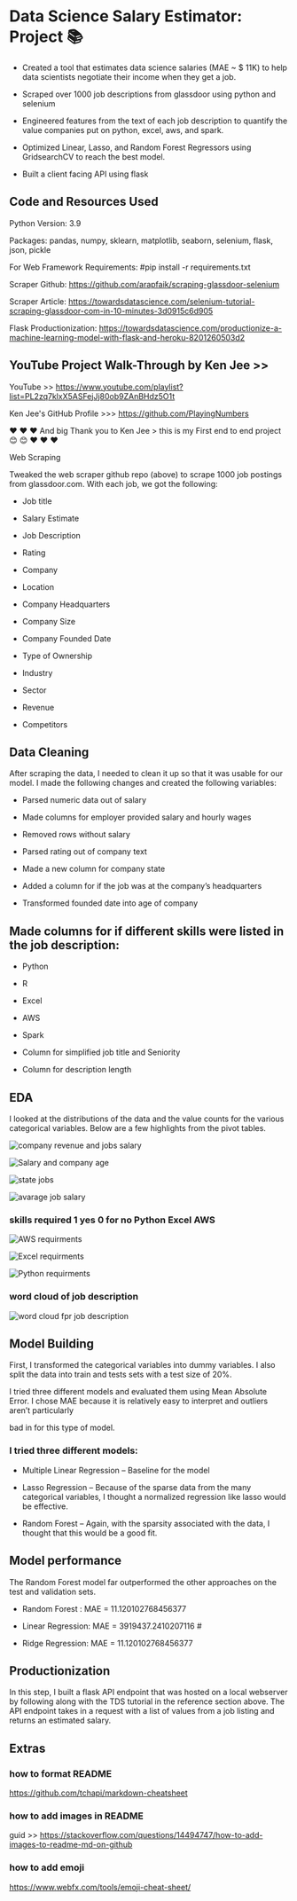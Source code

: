 # Data Science Salary Estimator: Project :books:

* Created a tool that estimates data science salaries (MAE ~ $ 11K) to help data scientists negotiate their income when they get a job.

* Scraped over 1000 job descriptions from glassdoor using python and selenium

* Engineered features from the text of each job description to quantify the value companies put on python, excel, aws, and spark.

* Optimized Linear, Lasso, and Random Forest Regressors using GridsearchCV to reach the best model.

* Built a client facing API using flask

## Code and Resources Used

Python Version: 3.9

Packages: pandas, numpy, sklearn, matplotlib, seaborn, selenium, flask, json, pickle

For Web Framework Requirements: #pip install -r requirements.txt

Scraper Github: https://github.com/arapfaik/scraping-glassdoor-selenium

Scraper Article: https://towardsdatascience.com/selenium-tutorial-scraping-glassdoor-com-in-10-minutes-3d0915c6d905

Flask Productionization: https://towardsdatascience.com/productionize-a-machine-learning-model-with-flask-and-heroku-8201260503d2

## YouTube Project Walk-Through by Ken Jee >> 

 YouTube >> https://www.youtube.com/playlist?list=PL2zq7klxX5ASFejJj80ob9ZAnBHdz5O1t

Ken Jee's GitHub Profile >>> https://github.com/PlayingNumbers

:heart: :heart: :heart: And big Thank you to Ken Jee  > this is my First end to end project 😊 :blush: :heart: :heart: :heart:


Web Scraping

Tweaked the web scraper github repo (above) to scrape 1000 job postings from glassdoor.com. With each job, we got the following:

* Job title

* Salary Estimate

* Job Description

* Rating

* Company

* Location

* Company Headquarters

* Company Size

* Company Founded Date

* Type of Ownership

* Industry

* Sector

* Revenue

* Competitors

## Data Cleaning

After scraping the data, I needed to clean it up so that it was usable for our model. I made the following changes and created the following variables:

* Parsed numeric data out of salary

* Made columns for employer provided salary and hourly wages

* Removed rows without salary

* Parsed rating out of company text

* Made a new column for company state

* Added a column for if the job was at the company’s headquarters

* Transformed founded date into age of company

## Made columns for if different skills were listed in the job description:

* Python

* R

* Excel

* AWS

* Spark

* Column for simplified job title and Seniority

* Column for description length

## EDA

I looked at the distributions of the data and the value counts for the various categorical variables. Below are a few highlights from the pivot tables.




![company revenue and jobs salary](https://user-images.githubusercontent.com/108168115/210273321-e541be50-6570-4e3f-81e2-fcd4539435ff.png)

![Salary and company age](https://user-images.githubusercontent.com/108168115/210273328-597d39e8-d8e2-446f-842e-f83605946d3b.png)

![state jobs](https://user-images.githubusercontent.com/108168115/210273329-3a69a5d3-e07d-4677-82cb-95710f47959d.png)

![avarage job salary](https://user-images.githubusercontent.com/108168115/210273332-876911cc-58f8-4623-9d2e-e1d17c592712.png)



### skills required 1 yes 0 for no Python Excel AWS




![AWS requirments](https://user-images.githubusercontent.com/108168115/210273333-cee82d26-34da-4b17-a1f6-f756f5f5e9f5.png)

![Excel requirments](https://user-images.githubusercontent.com/108168115/210273323-1a79da2a-5a57-464f-a7fd-a41b7d1bd72a.png)

![Python requirments](https://user-images.githubusercontent.com/108168115/210273326-7891b6a3-a551-40a8-8e41-3aaa6b1b6066.png)



### word cloud of job description 




![word cloud fpr job description](https://user-images.githubusercontent.com/108168115/210273330-6828201d-0a18-44a7-b27b-cd0420b62f99.png)




## Model Building
First, I transformed the categorical variables into dummy variables. I also split the data into train and tests sets with a test size of 20%.

I tried three different models and evaluated them using Mean Absolute Error. I chose MAE because it is relatively easy to interpret and outliers aren’t particularly

bad in for this type of model.

### I tried three different models:

* Multiple Linear Regression – Baseline for the model 

* Lasso Regression – Because of the sparse data from the many categorical variables, I thought a normalized regression like lasso would be effective.

* Random Forest – Again, with the sparsity associated with the data, I thought that this would be a good fit.

## Model performance

The Random Forest model far outperformed the other approaches on the test and validation sets.

* Random Forest : MAE = 11.120102768456377

* Linear Regression: MAE = 3919437.2410207116 # 

* Ridge Regression: MAE = 11.120102768456377

## Productionization

In this step, I built a flask API endpoint that was hosted on a local webserver by following along with the TDS tutorial in the reference section above. The API endpoint takes in a request with a list of values from a job listing and returns an estimated salary.





## Extras

### how to format README 

https://github.com/tchapi/markdown-cheatsheet

### how to add images in README 

guid >> https://stackoverflow.com/questions/14494747/how-to-add-images-to-readme-md-on-github

### how to add emoji 

https://www.webfx.com/tools/emoji-cheat-sheet/


